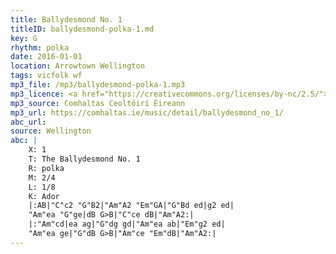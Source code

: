```yaml
---
title: Ballydesmond No. 1
titleID: ballydesmond-polka-1.md
key: G
rhythm: polka
date: 2016-01-01
location: Arrowtown Wellington
tags: vicfolk wf
mp3_file: /mp3/ballydesmond-polka-1.mp3
mp3_licence: <a href="https://creativecommons.org/licenses/by-nc/2.5/">CC-BY-NC-2.5</a>
mp3_source: Comhaltas Ceoltóirí Éireann
mp3_url: https://comhaltas.ie/music/detail/ballydesmond_no_1/
abc_url:
source: Wellington
abc: |
    X: 1
    T: The Ballydesmond No. 1
    R: polka
    M: 2/4
    L: 1/8
    K: Ador
    |:AB|"C"c2 "G"B2|"Am"A2 "Em"GA|"G"Bd ed|g2 ed|
    "Am"ea "G"ge|dB G>B|"C"ce dB|"Am"A2:|
    |:"Am"cd|ea ag|"G"dg gd|"Am"ea ab|"Em"g2 ed|
    "Am"ea ge|"G"dB G>B|"Am"ce "Em"dB|"Am"A2:|
---
```

